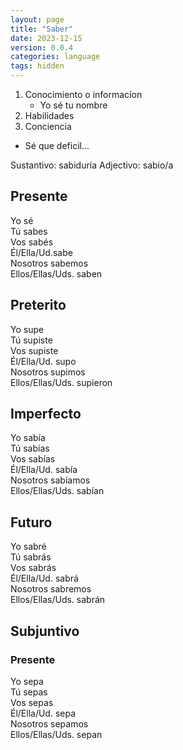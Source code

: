 ```yaml
---
layout: page
title: "Saber"
date: 2023-12-15
version: 0.0.4
categories: language
tags: hidden
---
```


1. Conocimiento o informacíon
   - Yo sé tu nombre
2. Habilidades
3. Conciencia

- Sé que deficil...

Sustantivo: sabiduría
Adjectivo: sabio/a

## Presente

Yo sé  
Tú sabes  
Vos sabés  
Él/Ella/Ud.sabe  
Nosotros sabemos  
Ellos/Ellas/Uds. saben

## Preterito

Yo supe  
Tú supiste  
Vos supiste  
Él/Ella/Ud. supo  
Nosotros supimos  
Ellos/Ellas/Uds. supieron

## Imperfecto

Yo sabía  
Tú sabías  
Vos sabías  
Él/Ella/Ud. sabía  
Nosotros sabíamos  
Ellos/Ellas/Uds. sabían

## Futuro

Yo sabré  
Tú sabrás  
Vos sabrás  
Él/Ella/Ud. sabrá  
Nosotros sabremos  
Ellos/Ellas/Uds. sabrán

## Subjuntivo

### Presente

Yo sepa  
Tú sepas  
Vos sepas  
Él/Ella/Ud. sepa  
Nosotros sepamos  
Ellos/Ellas/Uds. sepan
